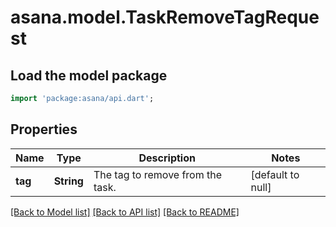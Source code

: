 # asana.model.TaskRemoveTagRequest

## Load the model package
```dart
import 'package:asana/api.dart';
```

## Properties
Name | Type | Description | Notes
------------ | ------------- | ------------- | -------------
**tag** | **String** | The tag to remove from the task. | [default to null]

[[Back to Model list]](../README.md#documentation-for-models) [[Back to API list]](../README.md#documentation-for-api-endpoints) [[Back to README]](../README.md)


